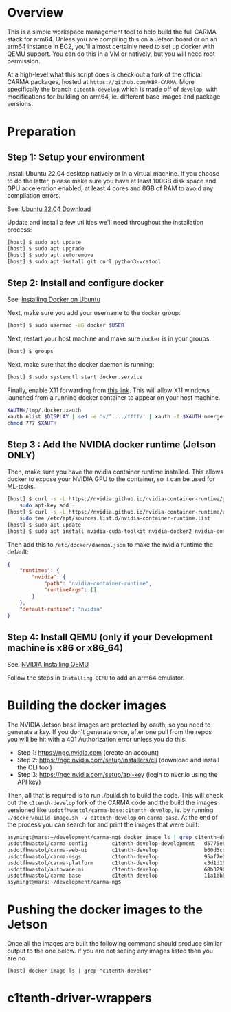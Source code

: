 # Overview

This is a simple workspace management tool to help build the full CARMA stack for arm64. Unless you are compiling this on a Jetson board or on an arm64 instance in EC2, you'll almost certainly need to set up docker with QEMU support. You can do this in a VM or natively, but you will need root permission.

At a high-level what this script does is check out a fork of the official CARMA packages, hosted at `https://github.com/KBR-CARMA`. More specifically the branch `c1tenth-develop` which is made off of `develop`, with modifications for building on arm64, ie. different base images and package versions.

# Preparation

## Step 1: Setup your environment

Install Ubuntu 22.04 desktop natively or in a virtual machine. If you choose to do the latter, please make sure you have at least 100GB disk space and GPU acceleration enabled, at least 4 cores and 8GB of RAM to avoid any compilation errors.

See: [Ubuntu 22.04 Download](https://ubuntu.com/download/desktop)

Update and install a few utilities we'll need throughout the installation process:

```sh
[host] $ sudo apt update
[host] $ sudo apt upgrade
[host] $ sudo apt autoremove
[host] $ sudo apt install git curl python3-vcstool
```

## Step 2: Install and configure docker

See: [Installing Docker on Ubuntu](https://docs.docker.com/engine/install/ubuntu/)

Next, make sure you add your username to the `docker` group:

```sh
[host] $ sudo usermod -aG docker $USER
```

Next, restart your host machine and make sure `docker` is in your groups.

```sh
[host] $ groups
```

Next, make sure that the docker daemon is running:

```sh
[host] $ sudo systemctl start docker.service
```

Finally, enable X11 forwarding from [this link](https://stackoverflow.com/q/48235040). This will allow X11 windows launched from a running docker container to appear on your host machine.

```sh
XAUTH=/tmp/.docker.xauth
xauth nlist $DISPLAY | sed -e 's/^..../ffff/' | xauth -f $XAUTH nmerge -
chmod 777 $XAUTH
```

## Step 3 : Add the NVIDIA docker runtime (Jetson ONLY)

Then, make sure you have the nvidia container runtime installed. This allows docker to expose your NVIDIA GPU to the container, so it can be used for ML-tasks.

```sh
[host] $ curl -s -L https://nvidia.github.io/nvidia-container-runtime/gpgkey | \
    sudo apt-key add -
[host] $ curl -s -L https://nvidia.github.io/nvidia-container-runtime/ubuntu22.04/nvidia-container-runtime.list | \
    sudo tee /etc/apt/sources.list.d/nvidia-container-runtime.list
[host] $ sudo apt update
[host] $ sudo apt install nvidia-cuda-toolkit nvidia-docker2 nvidia-container-runtime
```

Then add this to `/etc/docker/daemon.json` to make the nvidia runtime the default:

```json
{
    "runtimes": {
        "nvidia": {
            "path": "nvidia-container-runtime",
            "runtimeArgs": []
        }
    },
    "default-runtime": "nvidia"
}
```

## Step 4: Install QEMU (only if your Development machine is x86 or x86_64)


See: [NVIDIA Installing QEMU](https://docs.nvidia.com/datacenter/cloud-native/playground/x-arch.html#installing-qemu)

Follow the steps in `Installing QEMU` to add an arm64 emulator.

# Building the docker images

The NVIDIA Jetson base images are protected by oauth, so you need to generate a key. If you don't generate once, after one pull from the repos you will be hit with a 401 Authorization error unless you do this:

- Step 1: https://ngc.nvidia.com (create an account)
- Step 2: https://ngc.nvidia.com/setup/installers/cli (download and install the CLI tool)
- Step 3: https://ngc.nvidia.com/setup/api-key (login to nvcr.io using the API key)


Then, all that is required is to run ./build.sh to build the code. This will check out the `c1tenth-develop` fork of the CARMA code and the build the images versioned like `usdotfhwastol/carma-base:c1tenth-develop`, ie. by running `./docker/build-image.sh -v c1tenth-develop` on `carma-base`. At the end of the process you can search for and print the images that were built:

```sh
asymingt@mars:~/development/carma-ng$ docker image ls | grep c1tenth-develop
usdotfhwastol/carma-config        c1tenth-develop-development   d5775e60c412   39 minutes ago      4.91MB
usdotfhwastol/carma-web-ui        c1tenth-develop               b60d3cd1c30e   11 hours ago        914MB
usdotfhwastol/carma-msgs          c1tenth-develop               95af7e033d34   19 hours ago        16.4GB
usdotfhwastol/carma-platform      c1tenth-develop               c3d1d1619e62   20 hours ago        10.3GB
usdotfhwastol/autoware.ai         c1tenth-develop               68b329005977   20 hours ago        10.1GB
usdotfhwastol/carma-base          c1tenth-develop               11a1bb8fb28a   20 hours ago        9.32GB
asymingt@mars:~/development/carma-ng$ 
```

# Pushing the docker images to the Jetson

Once all the images are built the following command should produce similar output to the one below. If you are not seeing any images listed then you are no

```
[host] docker image ls | grep "c1tenth-develop"
```
# c1tenth-driver-wrappers
